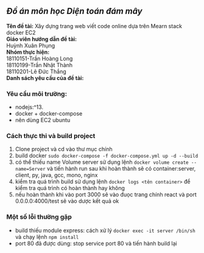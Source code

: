 ***Đồ án môn học Diện toán đám mây***
---
**Tên đề tài:** Xây dựng trang web viết code online dựa trên Mearn stack docker EC2<br/>
**Giáo viên hướng dẫn đề tài:** <br/>
Huỳnh Xuân Phụng<br/>
**Nhóm thực hiện:**<br/>
  18110151-Trần Hoàng Long<br/>
  18110199-Trần Nhật Thành<br/>
  18110201-Lê Đức Thắng<br/>
**Danh sách yêu cầu của đề tài:**<br/>
### Yêu cầu môi trường:
- nodejs:^13.
- docker + docker-compose
- nên dùng EC2 ubuntu
### Cách thực thi và build project
1. Clone project và cd vào thư mục chính
2. build docker   `sudo docker-compose -f docker-compose.yml up -d --build` 
3. có thể thiếu name Volume server sử dụng lệnh `docker volume create --name=Server` và tiến hành run 
 sau khi hoàn thành sẽ có container:server, client, py, java, gcc, mono, nginx
3. kiểm tra quá trình build sử dụng lệnh `docker logs <tên container>` để kiểm tra quá trình có hoàn thành hay không
4. nếu hoàn thành khi vào port 3000 sẽ vào đuọc trang chính react và port 0.0.0.0:4000/test sẽ vào dược kết quả ok

### Một số lỗi thường gặp
- build thiếu module express: cách xử lý  `docker exec -it server /bin/sh ` và chạy lệnh `npm install`
- port 80 đã được dùng: stop service port 80 và tiến hành build lại

